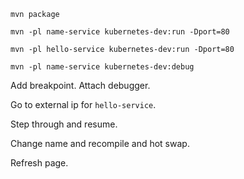 `mvn package`

`mvn -pl name-service kubernetes-dev:run -Dport=80`

`mvn -pl hello-service kubernetes-dev:run -Dport=80`

`mvn -pl name-service kubernetes-dev:debug`


Add breakpoint.
Attach debugger.

Go to external ip for `hello-service`.

Step through and resume.

Change name and recompile and hot swap.

Refresh page.
